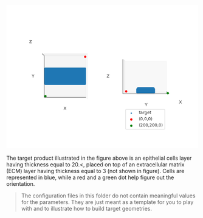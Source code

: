 !["Stripe" target product](./target.png?raw=true "'Stripe' target product")

The target product illustrated in the figure above is an epithelial cells layer having thickness equal to 20.<, placed on top of an extracellular matrix (ECM) layer having thickness equal to 3 (not shown in figure). Cells are represented in blue, while a red and a green dot help figure out the orientation.

> The configuration files in this folder do not contain meaningful values for the parameters. They are just meant as a template for you to play with and to illustrate how to build target geometries.
